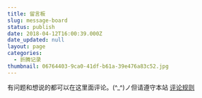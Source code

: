 ```yaml
---
title: 留言板
slug: message-board
status: publish
date: 2018-04-12T16:00:39.000Z
date_updated: null
layout: page
categories:
  - 折腾记录
thumbnail: 06764403-9ca0-41df-b61a-39e476a83c52.jpg
---
```


有问题和想说的都可以在这里面评论。(^\_^)ノ但请遵守本站
[评论规则](/blog-comment-rules)
